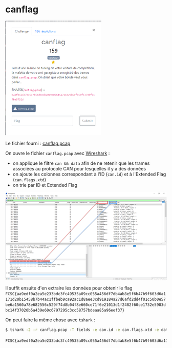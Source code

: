 # canflag

<img alt="énoncé du challenge" src="énoncé.png" width=300>

Le fichier fourni : [canflag.pcap](canflag.pcap)

On ouvre le fichier `canflag.pcap` avec [Wireshark](https://www.wireshark.org/) :
- on applique le filtre `can && data` afin de ne retenir que les trames associées au protocole CAN pour lesquelles il y a des données
- on ajoute les colonnes correspondant à l'ID (`can.id`) et à l'Extended Flag (`can.flags.xtd`)
- on trie par ID et Extended Flag

![Wireshark](wireshark.png)

Il suffit ensuite d'en extraire les données pour obtenir le flag `FCSC{aa9edf0a2ea5e233bdc3fc49535a09cc055a456df7db4ab8e5f6b47b9f603d6a1171d20b15458b7b44ac1ffbeb9ca92ac1d8aee3cd919184a27d6afd2dd4f01c50b0e57be6a1560a78e682556c529f74d8b04f8e660ce71f6e21013d1f2482f60ce1732e5983dbc14f37020b5a439e60c6797295c3cc58757bdeaa85a96eef37}`

On peut faire la même chose avec `tshark` :

```bash
$ tshark -2 -r canflag.pcap -T fields -e can.id -e can.flags.xtd -e data 'can.id && data' | sort -n -k1 -k2r | cut -f 3 | xxd -r -p

FCSC{aa9edf0a2ea5e233bdc3fc49535a09cc055a456df7db4ab8e5f6b47b9f603d6a1171d20b15458b7b44ac1ffbeb9ca92ac1d8aee3cd919184a27d6afd2dd4f01c50b0e57be6a1560a78e682556c529f74d8b04f8e660ce71f6e21013d1f2482f60ce1732e5983dbc14f37020b5a439e60c6797295c3cc58757bdeaa85a96eef37}
```
